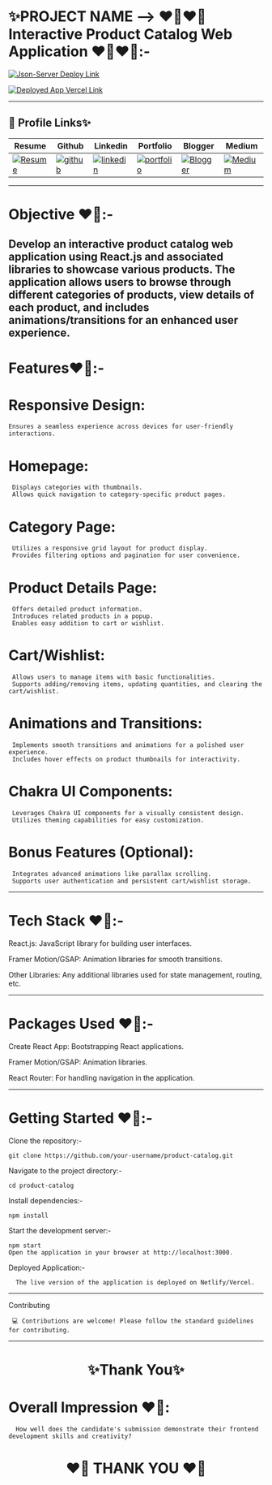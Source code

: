 
# ✨PROJECT NAME --> ❤️‍🔥❤️‍🔥 Interactive Product Catalog Web Application ❤️‍🔥❤️‍🔥:-

 

[![Json-Server Deploy Link ](https://img.shields.io/badge/JsonServer-0A66C2?style=for-the-badge&logo=ko-fi&logoColor=white)](https://ecoapp-json.onrender.com/products)

[![Deployed App Vercel Link](https://img.shields.io/badge/Deployed_App_Vercel_Link-000?style=for-the-badge&logo=ko-fi&logoColor=white)](https://react-ecommerce-livid-nine.vercel.app/)

---
## 🔗 Profile Links✨


| Resume | Github                                                                                                                                   | Linkedin                                                                                                                                                            | Portfolio                                                                                                                                    | Blogger                                                                                                                                                           | Medium                                                                                                                                    |
| ------------- | ---------------------------------------------------------------------------------------------------------------------------------------- | ------------------------------------------------------------------------------------------------------------------------------------------------------------------- | -------------------------------------------------------------------------------------------------------------------------------------------- | -------------------------------------------------------------------------------------------------------------------------------------------- | -------------------------------------------------------------------------------------------------------------------------------------------- |
| [![Resume](https://img.shields.io/badge/my_Resume-E75480?style=for-the-badge&logo=ko-fi&logoColor=white)](https://drive.google.com/file/d/1YE62u2ChjmlR-EKeqZ75UvFMg_KcY86T/view?usp=sharing) | [![github](https://img.shields.io/badge/github-1DA1F2?style=for-the-badge&logo=github&logoColor=white)](https://github.com/shikhu51197/)| [![linkedin](https://img.shields.io/badge/linkedin-0A66C2?style=for-the-badge&logo=linkedin&logoColor=white)](https://www.linkedin.com/in/shikha-gupta-12a2b5199) |[![portfolio](https://img.shields.io/badge/my_portfolio-18A303?style=for-the-badge&logo=ionic&logoColor=white)](https://shikhu51197.github.io/) |[![Blogger](https://img.shields.io/badge/Blogger-FE5A1D?style=for-the-badge&logo=Blogger&logoColor=white)](https://wwwartificial-intelligence.blogspot.com/) |[![Medium](https://img.shields.io/badge/Medium-000?style=for-the-badge&logo=Medium&logoColor=white)](https://medium.com/@sg780060) |  

---
     
# Objective ❤️‍🔥:-

Develop an interactive product catalog web application using React.js and associated libraries to showcase various products. The application allows users to browse through different categories of products, view details of each product, and includes animations/transitions for an enhanced user experience.
---


# Features❤️‍🔥:-

# Responsive Design:

    Ensures a seamless experience across devices for user-friendly interactions.

# Homepage:

     Displays categories with thumbnails.
     Allows quick navigation to category-specific product pages.

# Category Page:

     Utilizes a responsive grid layout for product display.
     Provides filtering options and pagination for user convenience.
     
# Product Details Page:

     Offers detailed product information.
     Introduces related products in a popup.
     Enables easy addition to cart or wishlist.
     
# Cart/Wishlist:

     Allows users to manage items with basic functionalities.
     Supports adding/removing items, updating quantities, and clearing the cart/wishlist.
     
# Animations and Transitions:

     Implements smooth transitions and animations for a polished user experience.
     Includes hover effects on product thumbnails for interactivity.
     
# Chakra UI Components:

     Leverages Chakra UI components for a visually consistent design.
     Utilizes theming capabilities for easy customization.
     
# Bonus Features (Optional):

     Integrates advanced animations like parallax scrolling.
     Supports user authentication and persistent cart/wishlist storage.

----

# Tech Stack ❤️‍🔥:-

React.js: JavaScript library for building user interfaces.

Framer Motion/GSAP: Animation libraries for smooth transitions.

Other Libraries: Any additional libraries used for state management, routing, etc.

---

# Packages Used ❤️‍🔥:-

Create React App: Bootstrapping React applications.

Framer Motion/GSAP: Animation libraries.

React Router: For handling navigation in the application.

----

# Getting Started ❤️‍🔥:-
Clone the repository:-

    git clone https://github.com/your-username/product-catalog.git
    
Navigate to the project directory:-

    cd product-catalog

Install dependencies:-

    npm install
    
Start the development server:-

    npm start
    Open the application in your browser at http://localhost:3000.

Deployed Application:-

      The live version of the application is deployed on Netlify/Vercel.

---
    
Contributing

     💻 Contributions are welcome! Please follow the standard guidelines for contributing.
---


<h1 align="center">✨Thank You✨</h1>


# Overall Impression ❤️‍🔥: 

      How well does the candidate's submission demonstrate their frontend development skills and creativity?

<h1 align = "center">❤️‍🔥 THANK YOU ❤️‍🔥</h1>
